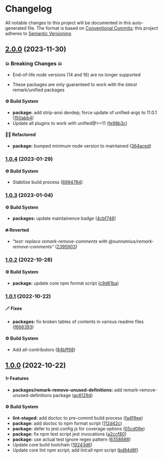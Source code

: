 # Changelog

All notable changes to this project will be documented in this auto-generated
file. The format is based on [Conventional Commits][1]; this project adheres to
[Semantic Versioning][2].

## [2.0.0][3] (2023-11-30)

### 💥 Breaking Changes 💥

- End-of-life node versions (14 and 16) are no longer supported

- These packages are only guaranteed to work with the _latest_ remark/unified
  packages

#### ⚙️ Build System

- **package:** add strip-ansi devdep; force update of unified-args to 11.0.1
  ([150abb4][4])
- Update all plugins to work with unified@>=11 ([fe98b3c][5])

#### 🧙🏿 Refactored

- **package:** bumped minimum node version to maintained ([364aced][6])

### [1.0.4][7] (2023-01-29)

#### ⚙️ Build System

- Stabilize build process ([6994784][8])

### [1.0.3][9] (2023-01-04)

#### ⚙️ Build System

- **packages:** update maintainence badge ([4cbf746][10])

#### 🔥 Reverted

- _"test: replace remark-remove-comments with
  @xunnamius/remark-remove-comments"_ ([2395903][11])

### [1.0.2][12] (2022-10-28)

#### ⚙️ Build System

- **package:** update core npm format script ([c9d61ba][13])

### [1.0.1][14] (2022-10-22)

#### 🪄 Fixes

- **packages:** fix broken tables of contents in various readme files
  ([f666393][15])

#### ⚙️ Build System

- Add all-contributors ([84bff68][16])

## [1.0.0][17] (2022-10-22)

#### ✨ Features

- **packages/remark-remove-unused-definitions:** add
  remark-remove-unused-definitions package ([ac6129d][18])

#### ⚙️ Build System

- **lint-staged:** add doctoc to pre-commit build process ([fa4f9ee][19])
- **package:** add doctoc to npm format script ([112d42c][20])
- **package:** defer to jest.config.js for coverage options ([05cd09e][21])
- **package:** fix npm test script jest invocations ([a2ccf80][22])
- **package:** use actual test ignore regex pattern ([6358888][23])
- Update core build toolchain ([19243d6][24])
- Update core lint npm script; add lint:all npm script ([bd84d8f][25])

[1]: https://conventionalcommits.org
[2]: https://semver.org
[3]:
  https://github.com/Xunnamius/unified-utils/compare/remark-remove-unused-definitions@1.0.4...remark-remove-unused-definitions@2.0.0
[4]:
  https://github.com/Xunnamius/unified-utils/commit/150abb424fd30e84336ddf8b1f443d75a04c30a1
[5]:
  https://github.com/Xunnamius/unified-utils/commit/fe98b3c7f06f4356bed713d2edb7d6f7f749617b
[6]:
  https://github.com/Xunnamius/unified-utils/commit/364aced3f0c8d4e56df8cde24419d13f568cb68f
[7]:
  https://github.com/Xunnamius/unified-utils/compare/remark-remove-unused-definitions@1.0.3...remark-remove-unused-definitions@1.0.4
[8]:
  https://github.com/Xunnamius/unified-utils/commit/69947844f42e618f336aeeb9af1d6c9f4ee1e82b
[9]:
  https://github.com/Xunnamius/unified-utils/compare/remark-remove-unused-definitions@1.0.2...remark-remove-unused-definitions@1.0.3
[10]:
  https://github.com/Xunnamius/unified-utils/commit/4cbf746b78c3bb369c3b27228ec582c3a3e47c54
[11]:
  https://github.com/Xunnamius/unified-utils/commit/23959035752e76f19ec4440cd762b4594fdb93bf
[12]:
  https://github.com/Xunnamius/unified-utils/compare/remark-remove-unused-definitions@1.0.1...remark-remove-unused-definitions@1.0.2
[13]:
  https://github.com/Xunnamius/unified-utils/commit/c9d61bacbd52bc76b05abd3426474bf0176c3cd9
[14]:
  https://github.com/Xunnamius/unified-utils/compare/remark-remove-unused-definitions@1.0.0...remark-remove-unused-definitions@1.0.1
[15]:
  https://github.com/Xunnamius/unified-utils/commit/f6663933fe4a7d577956527efe752e18607262ba
[16]:
  https://github.com/Xunnamius/unified-utils/commit/84bff68339c7a742c104c0f2545fe62b28c8b473
[17]:
  https://github.com/Xunnamius/unified-utils/compare/05cd09e0cf13f18fa56f6156516bcf546b1238e6...remark-remove-unused-definitions@1.0.0
[18]:
  https://github.com/Xunnamius/unified-utils/commit/ac6129ddbbc8f2dda3c96047a8e6e8f182d53b8a
[19]:
  https://github.com/Xunnamius/unified-utils/commit/fa4f9ee3f9cd922875cf077f6d8b74105f0ba55e
[20]:
  https://github.com/Xunnamius/unified-utils/commit/112d42c6999f758ff618f4e116eb7cf38c09f77c
[21]:
  https://github.com/Xunnamius/unified-utils/commit/05cd09e0cf13f18fa56f6156516bcf546b1238e6
[22]:
  https://github.com/Xunnamius/unified-utils/commit/a2ccf801276c84e54d3fc1afaad574f78408d86f
[23]:
  https://github.com/Xunnamius/unified-utils/commit/63588887a7377f3ee7488b19c87f1f2bf1faa811
[24]:
  https://github.com/Xunnamius/unified-utils/commit/19243d623ba14cfd629c5e4632e6a75de508592b
[25]:
  https://github.com/Xunnamius/unified-utils/commit/bd84d8fc1fb5c4d1828a16a47214a6730f34899a
